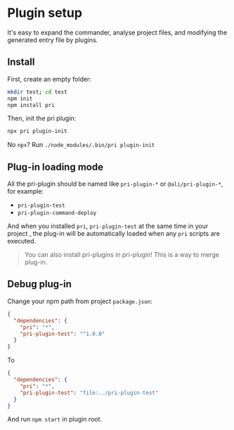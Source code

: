 # Plugin setup

It's easy to expand the commander, analyse project files, and modifying the generated entry file by plugins.

## Install

First, create an empty folder:

```bash
mkdir test; cd test
npm init
npm install pri
```

Then, init the pri plugin:

```bash
npx pri plugin-init
```

No `npx`? Run `./node_modules/.bin/pri plugin-init`

## Plug-in loading mode

All the pri-plugin should be named like `pri-plugin-*` or `@ali/pri-plugin-*`, for example:

* `pri-plugin-test`
* `pri-plugin-command-deploy`

And when you installed `pri`, `pri-plugin-test` at the same time in your project , the plug-in will be automatically loaded when any `pri` scripts are executed.

> You can also install pri-plugins in pri-plugin! This is a way to merge plug-in.

## Debug plug-in

Change your npm path from project `package.json`:

```json
{
  "dependencies": {
    "pri": "*",
    "pri-plugin-test": "^1.0.0"
  }
}
```

To

```json
{
  "dependencies": {
    "pri": "*",
    "pri-plugin-test": "file:../pri-plugin-test"
  }
}
```

And run `npm start` in plugin root.
